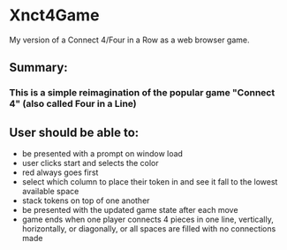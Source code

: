 # Xnct4Game
My version of a Connect 4/Four in a Row as a web browser game.

## Summary:

### This is a simple reimagination of the popular game "Connect 4" (also called Four in a Line)

## User should be able to:

- be presented with a prompt on window load
- user clicks start and selects the color
- red always goes first
- select which column to place their token in and see it fall to the lowest available space
- stack tokens on top of one another
- be presented with the updated game state after each move
- game ends when one player connects 4 pieces in one line, vertically, horizontally, or diagonally, or all spaces are filled with no connections made
